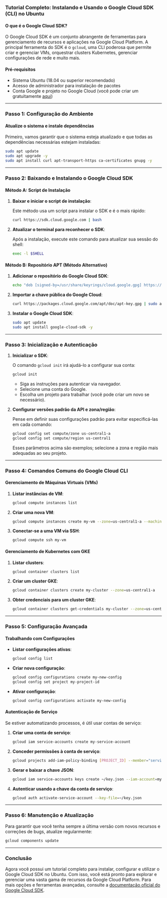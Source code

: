### Tutorial Completo: Instalando e Usando o Google Cloud SDK (CLI) no Ubuntu

#### O que é o Google Cloud SDK?

O Google Cloud SDK é um conjunto abrangente de ferramentas para gerenciamento de recursos e aplicações na Google Cloud Platform. A principal ferramenta do SDK é o `gcloud`, uma CLI poderosa que permite criar e gerenciar VMs, orquestrar clusters Kubernetes, gerenciar configurações de rede e muito mais.

#### Pré-requisitos
- Sistema Ubuntu (18.04 ou superior recomendado)
- Acesso de administrador para instalação de pacotes
- Conta Google e projeto no Google Cloud (você pode criar um gratuitamente [aqui](https://cloud.google.com/free))

---

### Passo 1: Configuração do Ambiente

#### Atualize o sistema e instale dependências

Primeiro, vamos garantir que o sistema esteja atualizado e que todas as dependências necessárias estejam instaladas:

```bash
sudo apt update
sudo apt upgrade -y
sudo apt install curl apt-transport-https ca-certificates gnupg -y
```

---

### Passo 2: Baixando e Instalando o Google Cloud SDK

#### Método A: Script de Instalação

1. **Baixar e iniciar o script de instalação**:

   Este método usa um script para instalar o SDK e é o mais rápido:
   ```bash
   curl https://sdk.cloud.google.com | bash
   ```

2. **Atualizar o terminal para reconhecer o SDK**:

   Após a instalação, execute este comando para atualizar sua sessão do shell:
   ```bash
   exec -l $SHELL
   ```

#### Método B: Repositório APT (Método Alternativo)

1. **Adicionar o repositório do Google Cloud SDK**:

   ```bash
   echo "deb [signed-by=/usr/share/keyrings/cloud.google.gpg] https://packages.cloud.google.com/apt cloud-sdk main" | sudo tee -a /etc/apt/sources.list.d/google-cloud-sdk.list
   ```

2. **Importar a chave pública do Google Cloud**:

   ```bash
   curl https://packages.cloud.google.com/apt/doc/apt-key.gpg | sudo apt-key --keyring /usr/share/keyrings/cloud.google.gpg add -
   ```

3. **Instalar o Google Cloud SDK**:

   ```bash
   sudo apt update
   sudo apt install google-cloud-sdk -y
   ```

---

### Passo 3: Inicialização e Autenticação

1. **Inicializar o SDK**:

   O comando `gcloud init` irá ajudá-lo a configurar sua conta:

   ```bash
   gcloud init
   ```

   - Siga as instruções para autenticar via navegador.
   - Selecione uma conta do Google.
   - Escolha um projeto para trabalhar (você pode criar um novo se necessário).

2. **Configurar versões padrão da API e zona/região**:

   Pense em definir suas configurações padrão para evitar especificá-las em cada comando:

   ```bash
   gcloud config set compute/zone us-central1-a
   gcloud config set compute/region us-central1
   ```

   Esses parâmetros acima são exemplos; selecione a zona e região mais adequadas ao seu projeto.

---

### Passo 4: Comandos Comuns do Google Cloud CLI

#### **Gerenciamento de Máquinas Virtuais (VMs)**

1. **Listar instâncias de VM**:

   ```bash
   gcloud compute instances list
   ```

2. **Criar uma nova VM**:

   ```bash
   gcloud compute instances create my-vm --zone=us-central1-a --machine-type=n1-standard-1 --image-family=debian-10 --image-project=debian-cloud
   ```

3. **Conectar-se a uma VM via SSH**:

   ```bash
   gcloud compute ssh my-vm
   ```

#### **Gerenciamento de Kubernetes com GKE**

1. **Listar clusters**:

   ```bash
   gcloud container clusters list
   ```

2. **Criar um cluster GKE**:

   ```bash
   gcloud container clusters create my-cluster --zone=us-central1-a
   ```

3. **Obter credenciais para um cluster GKE**:

   ```bash
   gcloud container clusters get-credentials my-cluster --zone=us-central1-a
   ```

---

### Passo 5: Configuração Avançada

#### Trabalhando com Configurações

- **Listar configurações ativas**:

   ```bash
   gcloud config list
   ```

- **Criar nova configuração**:

   ```bash
   gcloud config configurations create my-new-config
   gcloud config set project my-project-id
   ```

- **Ativar configuração**:

   ```bash
   gcloud config configurations activate my-new-config
   ```

#### Autenticação de Serviço

Se estiver automatizando processos, é útil usar contas de serviço:

1. **Criar uma conta de serviço**:

   ```bash
   gcloud iam service-accounts create my-service-account
   ```

2. **Conceder permissões à conta de serviço**:

   ```bash
   gcloud projects add-iam-policy-binding [PROJECT_ID] --member="serviceAccount:my-service-account@[PROJECT_ID].iam.gserviceaccount.com" --role="roles/editor"
   ```

3. **Gerar e baixar a chave JSON**:

   ```bash
   gcloud iam service-accounts keys create ~/key.json --iam-account=my-service-account@[PROJECT_ID].iam.gserviceaccount.com
   ```

4. **Autenticar usando a chave da conta de serviço**:

   ```bash
   gcloud auth activate-service-account --key-file=~/key.json
   ```

---

### Passo 6: Manutenção e Atualização

Para garantir que você tenha sempre a última versão com novos recursos e correções de bugs, atualize regularmente:

```bash
gcloud components update
```

---

### Conclusão

Agora você possui um tutorial completo para instalar, configurar e utilizar o Google Cloud SDK no Ubuntu. Com isso, você está pronto para explorar e gerenciar uma vasta gama de recursos da Google Cloud Platform. Para mais opções e ferramentas avançadas, consulte a [documentação oficial do Google Cloud SDK](https://cloud.google.com/sdk/docs).
